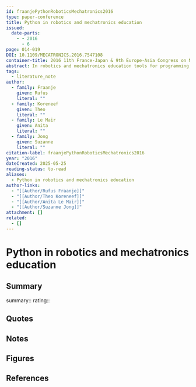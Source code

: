 ```yaml
---
id: fraanjePythonRoboticsMechatronics2016
type: paper-conference
title: Python in robotics and mechatronics education
issued:
  date-parts:
    - - 2016
      - 6
page: 014-019
DOI: 10.1109/MECATRONICS.2016.7547108
container-title: 2016 11th France-Japan & 9th Europe-Asia Congress on Mechatronics (MECATRONICS) /17th International Conference on Research and Education in Mechatronics (REM)
abstract: In robotics and mechatronics education tools for programming, simulation, visualization and control are common practice to clarify abstract theory, to support and validate designs and to perform experiments and process their results. In our education the Python programming language together with its rich ecosystem is playing a central and powerful role. This paper presents examples of the use of Python in robotics and mechatronics education, including computer vision (OpenCV), 3D dynamics (ODE/VPython), control (python-control), 3D kinematics and robotics (python-robotics) and machine learning (scikit-learn).
tags:
  - literature_note
author:
  - family: Fraanje
    given: Rufus
    literal: ""
  - family: Koreneef
    given: Theo
    literal: ""
  - family: Le Mair
    given: Anita
    literal: ""
  - family: Jong
    given: Suzanne
    literal: ""
citation-label: fraanjePythonRoboticsMechatronics2016
year: "2016"
dateCreated: 2025-05-25
reading-status: to-read
aliases:
  - Python in robotics and mechatronics education
author-links:
  - "[[Author/Rufus Fraanje]]"
  - "[[Author/Theo Koreneef]]"
  - "[[Author/Anita Le Mair]]"
  - "[[Author/Suzanne Jong]]"
attachment: []
related:
  - []
---
```


# Python in robotics and mechatronics education

## Summary
summary::
rating::

## Quotes

## Notes

## Figures

## References



